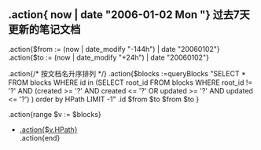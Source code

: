 ## .action{ now | date "2006-01-02 Mon "} 过去7天更新的笔记文档

.action{$from := (now | date_modify "-144h") | date "20060102"}
.action{$to := (now | date_modify "+24h") | date "20060102"}

.action{/* 按文档名升序排列 */}
.action{$blocks :=queryBlocks "SELECT * FROM blocks WHERE id in (SELECT root_id FROM blocks WHERE root_id != '?' AND (created >= '?' AND created <= '?' OR updated >= '?' AND updated <= '?') ) order by HPath LIMIT -1" .id $from $to $from $to }

.action{range $v := $blocks}
- [.action{$v.HPath}](siyuan://blocks/.action{$v.ID})  
.action{end}
